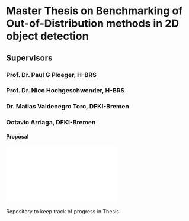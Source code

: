 # Master Thesis on Benchmarking of Out-of-Distribution methods in 2D object detection

## Supervisors

### Prof. Dr. Paul G Ploeger, H-BRS
### Prof. Dr. Nico Hochgeschwender, H-BRS
### Dr. Matias Valdenegro Toro, DFKI-Bremen
### Octavio Arriaga, DFKI-Bremen 

#### Proposal
![Document](./Proposal/BandlamudiJ_MTProposal.pdf)


Repository to keep track of progress in Thesis
